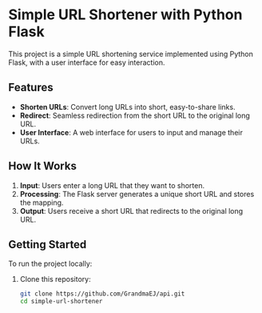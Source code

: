 # Simple URL Shortener with Python Flask

This project is a simple URL shortening service implemented using Python Flask, with a user interface for easy interaction.

## Features

- **Shorten URLs**: Convert long URLs into short, easy-to-share links.
- **Redirect**: Seamless redirection from the short URL to the original long URL.
- **User Interface**: A web interface for users to input and manage their URLs.

## How It Works

1. **Input**: Users enter a long URL that they want to shorten.
2. **Processing**: The Flask server generates a unique short URL and stores the mapping.
3. **Output**: Users receive a short URL that redirects to the original long URL.

## Getting Started

To run the project locally:

1. Clone this repository:
   ```bash
   git clone https://github.com/GrandmaEJ/api.git
   cd simple-url-shortener
